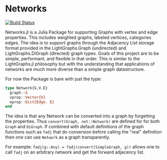# Networks

[![Build Status](https://travis-ci.org/JuliaGraphs/Networks.jl.svg?branch=master)](https://travis-ci.org/JuliaGraphs/Networks.jl)

Networks.jl is a Julia Package for supporting Graphs with vertex and edge properties.
This includes weighted graphs, labeled vertices, categories edges.
The idea is to support graphs through the Adjacency List storage format provided in the LightGraphs.Graph (undirected) and LightGraphs.DiGraph (directed) graph types.
Goals of this project are to be simple, performant, and flexible in that order.
This is similar to the LightGraphs.jl philosophy but with the understanding that applications of networks are much more diverse than a simple graph datastructure.

For now the Package is bare with just the type:

```julia
type Network{G,V.E}
  graph::G
  vprop::Vector{V}
  eprop::Dict{Edge. E}
end
```

The idea is that any Network can be converted into a graph by forgetting the properties.
Thus `convert(Graph, net::Network)` are defined for for both `Graph` and `DiGraph`.
If combined with default definitions of the graph functions such as `fadj` that do conversion before calling the "real"
 definition then one can use `Network` as a graph transparently.

For example: `fadj(g::Any) = fadj(convert(SimpleGraph, g))` allows one to call `fadj` on an arbitrary network and get
the forward adjacency list.
